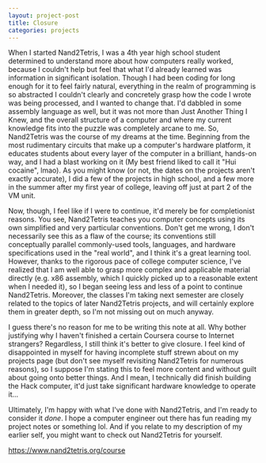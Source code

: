 ```yaml
---
layout: project-post
title: Closure
categories: projects
---
```

<!--Initial post date: 06.10.25-->
When I started Nand2Tetris, I was a 4th year high school student determined to understand more about how computers really worked, because I couldn't help but feel that what I'd already learned was information in significant isolation. Though I had been coding for long enough for it to feel fairly natural, everything in the realm of programming is so abstracted I couldn't clearly and concretely grasp how the code I wrote was being processed, and I wanted to change that. I'd dabbled in some assembly language as well, but it was not more than Just Another Thing I Knew, and the overall structure of a computer and where my current knowledge fits into the puzzle was completely arcane to me. So, Nand2Tetris was the course of my dreams at the time. Beginning from the most rudimentary circuits that make up a computer's hardware platform, it educates students about every layer of the computer in a brilliant, hands-on way, and I had a blast working on it (My best friend liked to call it "Hui cocaine", lmao). As you might know (or not, the dates on the projects aren't exactly accurate), I did a few of the projects in high school, and a few more in the summer after my first year of college, leaving off just at part 2 of the VM unit.

Now, though, I feel like if I were to continue, it'd merely be for completionist reasons. You see, Nand2Tetris teaches you computer concepts using its own simplified and very particular conventions. Don't get me wrong, I don't necessarily see this as a flaw of the course; its conventions still conceptually parallel commonly-used tools, languages, and hardware specifications used in the "real world", and I think it's a great learning tool. However, thanks to the rigorous pace of college computer science, I've realized that I am well able to grasp more complex and applicable material directly (e.g. x86 assembly, which I quickly picked up to a reasonable extent when I needed it), so I began seeing less and less of a point to continue Nand2Tetris. Moreover, the classes I'm taking next semester are closely related to the topics of later Nand2Tetris projects, and will certainly explore them in greater depth, so I'm not missing out on much anyway.

I guess there's no reason for me to be writing this note at all. Why bother justifying why I haven't finished a certain Coursera course to Internet strangers? Regardless, I still think it's better to give closure. I feel kind of disappointed in myself for having incomplete stuff strewn about on my projects page (but don't see myself revisiting Nand2Tetris for numerous reasons), so I suppose I'm stating this to feel more content and without guilt about going onto better things. And I mean, I technically did finish building the Hack computer, it'd just take significant hardware knowledge to operate it...

Ultimately, I'm happy with what I've done with Nand2Tetris, and I'm ready to consider it <i>done</i>. I hope a computer engineer out there has fun reading my project notes or something lol. And if you relate to my description of my earlier self, you might want to check out Nand2Tetris for yourself.

<a href="https://www.nand2tetris.org/course" target="_blank">https://www.nand2tetris.org/course</a>